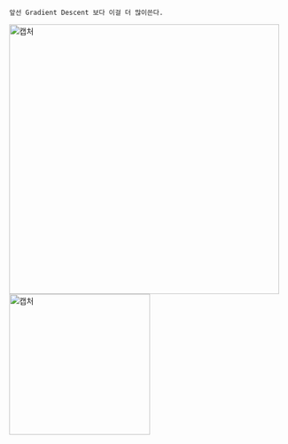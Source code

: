 ```
앞선 Gradient Descent 보다 이걸 더 많이쓴다.
```
<img width="487" alt="캡처" src="https://user-images.githubusercontent.com/34879309/73618737-18392800-466d-11ea-8a1c-3476a3b3cb7f.PNG">
<img width="254" alt="캡처" src="https://user-images.githubusercontent.com/34879309/73618772-4e76a780-466d-11ea-9fc3-8cf3824d4aa8.PNG">

